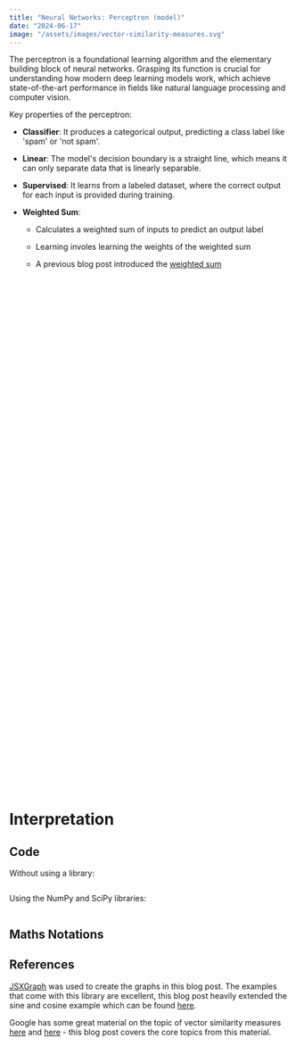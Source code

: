 ```yaml
---
title: "Neural Networks: Perceptron (model)"
date: "2024-06-17"
image: "/assets/images/vector-similarity-measures.svg"
---
```






The perceptron is a foundational learning algorithm and the elementary building block of neural networks. Grasping its function is crucial for understanding how modern deep learning models work, which achieve state-of-the-art performance in fields like natural language processing and computer vision.

Key properties of the perceptron:
* **Classifier**: It produces a categorical output, predicting a class label like 'spam' or 'not spam'.

* **Linear**: The model's decision boundary is a straight line, which means it can only separate data that is linearly separable.

* **Supervised**: It learns from a labeled dataset, where the correct output for each input is provided during training.

* **Weighted Sum**: 

  * Calculates a weighted sum of inputs to predict an output label

  * Learning involes learning the weights of the weighted sum 

  * A previous blog post introduced the [weighted sum](https://mike-sole.github.io/machine-learning-building-blocks/2024/04/06/weighted-sum.html)

<div id="html" markdown="0">

  <div id="perceptron-chart" class="perceptron-chart" style="width: 75%; aspect-ratio : 1 / 1;"></div>

  <script>

    {% include nn-perceptron/perceptron.js %}

    const perceptronChart = new PerceptronChart('perceptron-chart');
        
  </script>
  <br>
</div>

<div id="html" markdown="0">

  <div id="perceptron-decision-boundary" class="perceptron-decision-boundary" style="width: 100%; aspect-ratio : 1 / 1;"></div>

  <script>
    {% include vector-similarity-measures/utils.js %}

    {% include nn-perceptron/nn_decision_boundaries_chart.js %}

    new Chart("perceptron-decision-boundary");
  </script>
  <br>
</div>


# Interpretation

## Code

Without using a library:


```python

```

Using the NumPy and SciPy libraries:


```python

```

## Maths Notations





## References 

[JSXGraph](https://jsxgraph.uni-bayreuth.de/wp/index.html) was used to create the graphs in this blog post. The examples that come with this library are excellent, this blog post heavily extended the sine and cosine example which can be found [here](https://jsxgraph.uni-bayreuth.de/wiki/index.php/Sine_and_cosine).

Google has some great material on the topic of vector similarity measures [here](https://developers.google.com/machine-learning/clustering/similarity/measuring-similarity) and [here](https://cloud.google.com/spanner/docs/choose-vector-distance-function) - this blog post covers the core topics from this material. 


